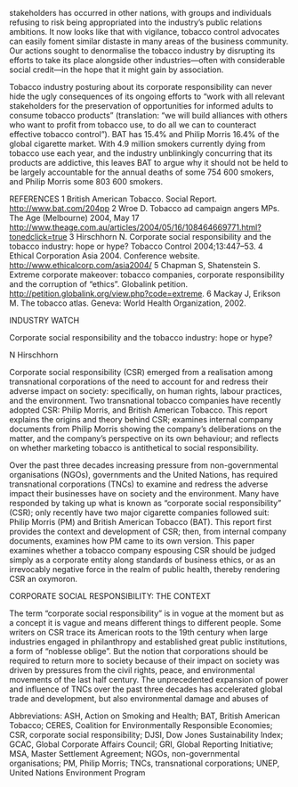 stakeholders has occurred in other nations, with groups and individuals refusing to risk being appropriated into the industry’s public relations ambitions. It now looks like that with vigilance, tobacco control advocates can easily foment similar distaste in many areas of the business community. Our actions sought to denormalise the tobacco industry by disrupting its efforts to take its place alongside other industries—often with considerable social credit—in the hope that it might gain by association.

Tobacco industry posturing about its corporate responsibility can never hide the ugly consequences of its ongoing efforts to “work with all relevant stakeholders for the preservation of opportunities for informed adults to consume tobacco products” (translation: “we will build alliances with others who want to profit from tobacco use, to do all we can to counteract effective tobacco control”). BAT has 15.4% and Philip Morris 16.4% of the global cigarette market. With 4.9 million smokers currently dying from tobacco use each year, and the industry unblinkingly concurring that its products are addictive, this leaves BAT to argue why it should not be held to be largely accountable for the annual deaths of some 754 600 smokers, and Philip Morris some 803 600 smokers.

REFERENCES
1 British American Tobacco. Social Report. http://www.bat.com/204pp
2 Wroe D. Tobacco ad campaign angers MPs. The Age (Melbourne) 2004, May 17 http://www.theage.com.au/articles/2004/05/16/108464669771.html?tonedclick=true
3 Hirschhorn N. Corporate social responsibility and the tobacco industry: hope or hype? Tobacco Control 2004;13:447–53.
4 Ethical Corporation Asia 2004. Conference website. http://www.ethicalcorp.com/asia2004/
5 Chapman S, Shatenstein S. Extreme corporate makeover: tobacco companies, corporate responsibility and the corruption of “ethics”. Globalink petition. http://petition.globalink.org/view.php?code=extreme.
6 Mackay J, Erikson M. The tobacco atlas. Geneva: World Health Organization, 2002.

INDUSTRY WATCH

Corporate social responsibility and the tobacco industry: hope or hype?

N Hirschhorn

Corporate social responsibility (CSR) emerged from a realisation among transnational corporations of the need to account for and redress their adverse impact on society: specifically, on human rights, labour practices, and the environment. Two transnational tobacco companies have recently adopted CSR: Philip Morris, and British American Tobacco. This report explains the origins and theory behind CSR; examines internal company documents from Philip Morris showing the company’s deliberations on the matter, and the company’s perspective on its own behaviour; and reflects on whether marketing tobacco is antithetical to social responsibility.

Over the past three decades increasing pressure from non-governmental organisations (NGOs), governments and the United Nations, has required transnational corporations (TNCs) to examine and redress the adverse impact their businesses have on society and the environment. Many have responded by taking up what is known as “corporate social responsibility” (CSR); only recently have two major cigarette companies followed suit: Philip Morris (PM) and British American Tobacco (BAT). This report first provides the context and development of CSR; then, from internal company documents, examines how PM came to its own version. This paper examines whether a tobacco company espousing CSR should be judged simply as a corporate entity along standards of business ethics, or as an irrevocably negative force in the realm of public health, thereby rendering CSR an oxymoron.

CORPORATE SOCIAL RESPONSIBILITY: THE CONTEXT

The term “corporate social responsibility” is in vogue at the moment but as a concept it is vague and means different things to different people. Some writers on CSR trace its American roots to the 19th century when large industries engaged in philanthropy and established great public institutions, a form of “noblesse oblige”. But the notion that corporations should be required to return more to society because of their impact on society was driven by pressures from the civil rights, peace, and environmental movements of the last half century. The unprecedented expansion of power and influence of TNCs over the past three decades has accelerated global trade and development, but also environmental damage and abuses of

Abbreviations: ASH, Action on Smoking and Health; BAT, British American Tobacco; CERES, Coalition for Environmentally Responsible Economies; CSR, corporate social responsibility; DJSI, Dow Jones Sustainability Index; GCAC, Global Corporate Affairs Council; GRI, Global Reporting Initiative; MSA, Master Settlement Agreement; NGOs, non-governmental organisations; PM, Philip Morris; TNCs, transnational corporations; UNEP, United Nations Environment Program